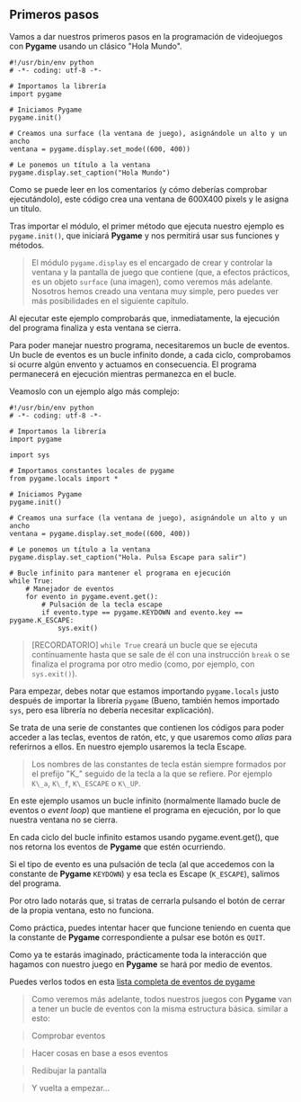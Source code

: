 ## Primeros pasos

Vamos a dar nuestros primeros pasos en la programación de videojuegos con **Pygame** usando un clásico "Hola Mundo".

``` {.python .numberLines}
#!/usr/bin/env python
# -*- coding: utf-8 -*-

# Importamos la librería
import pygame

# Iniciamos Pygame
pygame.init()

# Creamos una surface (la ventana de juego), asignándole un alto y un ancho
ventana = pygame.display.set_mode((600, 400))

# Le ponemos un título a la ventana
pygame.display.set_caption("Hola Mundo")
```

Como se puede leer en los comentarios (y cómo deberías comprobar ejecutándolo), este código crea una ventana de 600X400 pixels y le asigna un título.

Tras importar el módulo, el primer método que ejecuta nuestro ejemplo es `pygame.init()`, que iniciará  **Pygame** y nos permitirá usar sus funciones y métodos.

> El módulo `pygame.display` es el encargado de crear y controlar la ventana y la pantalla de juego que contiene (que, a efectos prácticos, es un objeto `surface` (una imagen), como veremos más adelante.
> Nosotros hemos creado una ventana muy simple, pero puedes ver más posibilidades en el siguiente capítulo.

Al ejecutar este ejemplo comprobarás que, inmediatamente, la ejecución del programa finaliza y esta ventana se cierra.

Para poder manejar nuestro programa, necesitaremos un bucle de eventos. Un bucle de eventos es un bucle infinito donde, a cada ciclo, comprobamos si ocurre algún envento y actuamos en consecuencia. El programa permanecerá en ejecución mientras permanezca en el bucle.

Veamoslo con un ejemplo algo más complejo:

``` {.python .numberLines}
#!/usr/bin/env python
# -*- coding: utf-8 -*-

# Importamos la librería
import pygame

import sys

# Importamos constantes locales de pygame
from pygame.locals import *

# Iniciamos Pygame
pygame.init()

# Creamos una surface (la ventana de juego), asignándole un alto y un ancho
ventana = pygame.display.set_mode((600, 400))

# Le ponemos un título a la ventana
pygame.display.set_caption("Hola. Pulsa Escape para salir")

# Bucle infinito para mantener el programa en ejecución
while True:
    # Manejador de eventos
    for evento in pygame.event.get():
        # Pulsación de la tecla escape
        if evento.type == pygame.KEYDOWN and evento.key == pygame.K_ESCAPE:
            sys.exit()
```

> [RECORDATORIO] `while True` creará un bucle que se ejecuta contínuamente hasta que se sale de él con una instrucción
`break` o se finaliza el programa por otro medio (como, por ejemplo, con `sys.exit()`).

Para empezar, debes notar que estamos importando `pygame.locals` justo después de importar la librería `pygame` (Bueno, también hemos importado `sys`, pero esa librería no debería necesitar explicación).

Se trata de una serie de constantes que contienen los códigos para poder acceder a las teclas, eventos de ratón, etc, y que usaremos como *alias* para referirnos a ellos. En nuestro ejemplo usaremos la tecla Escape.

> Los nombres de las constantes de tecla están siempre formados por el prefijo "K\_" seguido de la tecla a la que se refiere. Por ejemplo `K\_a`, `K\_f`, `K\_ESCAPE` o `K\_UP`.

En este ejemplo usamos un bucle infinito (normalmente llamado bucle de eventos o *event loop*) que mantiene el programa en ejecución, por lo que nuestra ventana no se cierra.

En cada ciclo del bucle infinito estamos usando pygame.event.get(), que nos retorna los eventos de **Pygame** que estén ocurriendo.

Si el tipo de evento es una pulsación de tecla (al que accedemos con la constante de **Pygame** `KEYDOWN`) y esa tecla es Escape (`K_ESCAPE`), salimos del programa.

Por otro lado notarás que, si tratas de cerrarla pulsando el botón de cerrar de la propia ventana, esto no funciona.

Como práctica, puedes intentar hacer que funcione teniendo en cuenta que la constante de **Pygame** correspondiente a pulsar ese botón es `QUIT`.

Como ya te estarás imaginado, prácticamente toda la interacción que hagamos con nuestro juego en **Pygame** se hará por medio de eventos.

Puedes verlos todos en esta [lista completa de eventos de pygame](http://www.pygame.org/docs/ref/event.html)

> Como veremos más adelante, todos nuestros juegos con **Pygame** van a tener un bucle de eventos con la misma estructura básica. similar a esto:

> Comprobar eventos

> Hacer cosas en base a esos eventos

> Redibujar la pantalla

> Y vuelta a empezar...

